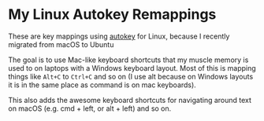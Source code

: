 # My Linux Autokey Remappings

These are key mappings using [autokey](https://github.com/autokey/autokey) for Linux, because I recently migrated from macOS to Ubuntu

The goal is to use Mac-like keyboard shortcuts that my muscle memory is used to on laptops with a Windows keyboard layout.
Most of this is mapping things like `Alt+C` to `Ctrl+C` and so on (I use alt because on Windows layouts it is in the same place as command is on mac keyboards).

This also adds the awesome keyboard shortcuts for navigating around text on macOS (e.g. cmd + left, or alt + left) and so on.
